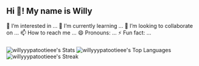 <h2 align="left">Hi 👋! My name is Willy </h2>
    👀 I’m interested in ...
    🌱 I’m currently learning ...
    💞️ I’m looking to collaborate on ...
    📫 How to reach me ...
    😄 Pronouns: ...
    ⚡ Fun fact: ...


###
![willyyypatootieee's Stats](https://github-readme-stats.vercel.app/api?username=willyyypatootieee&theme=vue-dark&show_icons=true&hide_border=true&count_private=true)
![willyyypatootieee's Top Languages](https://github-readme-stats.vercel.app/api/top-langs/?username=willyyypatootieee&theme=vue-dark&show_icons=true&hide_border=true&layout=compact)
![willyyypatootieee's Streak](https://github-readme-streak-stats.herokuapp.com/?user=willyyypatootieee&theme=vue-dark&hide_border=true)
